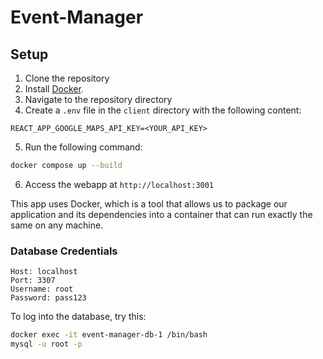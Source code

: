 # Event-Manager

## Setup

1. Clone the repository
2. Install [Docker](https://docs.docker.com/get-docker/).
3. Navigate to the repository directory
4. Create a `.env` file in the `client` directory with the following content:
```
REACT_APP_GOOGLE_MAPS_API_KEY=<YOUR_API_KEY>
```
5. Run the following command:

```bash
docker compose up --build
```

6. Access the webapp at `http://localhost:3001`

This app uses Docker, which is a tool that allows us to package our application and its dependencies into a container that can run exactly the same on any machine.

### Database Credentials

    Host: localhost
    Port: 3307
    Username: root
    Password: pass123

To log into the database, try this:

```bash
docker exec -it event-manager-db-1 /bin/bash
mysql -u root -p
```
